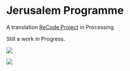 # Jerusalem Programme

A translation [ReCode Project](http://recodeproject.com/artwork/v2n3untitled-4) in Processing

Still a work in Progress.

![](README/ss.png)


![](README/ss2.png)
